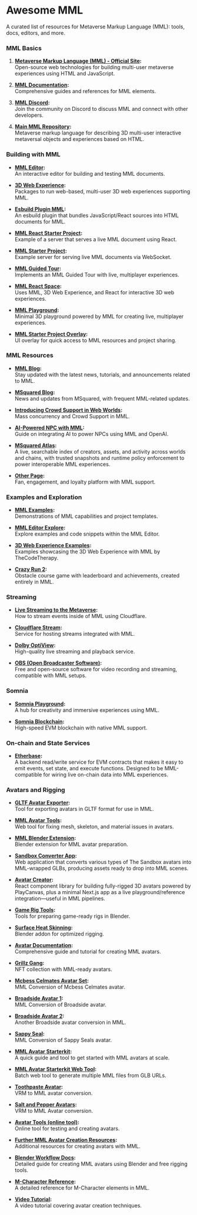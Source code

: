# Awesome MML

A curated list of resources for Metaverse Markup Language (MML): tools, docs, editors, and more.

### MML Basics

1. **[Metaverse Markup Language (MML) - Official Site](https://mml.io/):**  
   Open-source web technologies for building multi-user metaverse experiences using HTML and JavaScript.

2. **[MML Documentation](https://mml.io/docs):**  
   Comprehensive guides and references for MML elements.

3. **[MML Discord](https://discord.com/invite/hPdWYhfVem):**  
   Join the community on Discord to discuss MML and connect with other developers.

4. **[Main MML Repository](https://github.com/mml-io/mml):**  
   Metaverse markup language for describing 3D multi-user interactive metaversal objects and experiences based on HTML.

### Building with MML

- **[MML Editor](https://mmleditor.com/):**  
  An interactive editor for building and testing MML documents.

- **[3D Web Experience](https://github.com/mml-io/3d-web-experience):**  
  Packages to run web-based, multi-user 3D web experiences supporting MML.

- **[Esbuild Plugin MML](https://github.com/mml-io/esbuild-plugin-mml):**  
  An esbuild plugin that bundles JavaScript/React sources into HTML documents for MML.

- **[MML React Starter Project](https://github.com/mml-io/mml-react-starter-project):**  
  Example of a server that serves a live MML document using React.

- **[MML Starter Project](https://github.com/mml-io/mml-starter-project):**  
  Example server for serving live MML documents via WebSocket.

- **[MML Guided Tour](https://github.com/mml-io/mml-guided-tour):**  
  Implements an MML Guided Tour with live, multiplayer experiences.

- **[MML React Space](https://github.com/mml-io/mml-react-space):**  
  Uses MML, 3D Web Experience, and React for interactive 3D web experiences.

- **[MML Playground](https://github.com/mml-io/mml-playground):**  
  Minimal 3D playground powered by MML for creating live, multiplayer experiences.

- **[MML Starter Project Overlay](https://github.com/mml-io/mml-starter-project-overlay):**  
  UI overlay for quick access to MML resources and project sharing.

### MML Resources

- **[MML Blog](https://mml.io/blog):**  
  Stay updated with the latest news, tutorials, and announcements related to MML.

- **[MSquared Blog](https://msquared.io/blog/):**  
  News and updates from MSquared, with frequent MML-related updates.

- **[Introducing Crowd Support in Web Worlds](https://msquared.io/blog/introducing-crowd-support-in-web-worlds):**  
  Mass concurrency and Crowd Support in MML.

- **[AI-Powered NPC with MML](https://mml.io/blog/ai-powered-npc):**  
  Guide on integrating AI to power NPCs using MML and OpenAI.

- **[MSquared Atlas](https://atlas.msquared.io/things):**  
  A live, searchable index of creators, assets, and activity across worlds and chains, with trusted snapshots and runtime policy enforcement to power interoperable MML experiences.

- **[Other Page](https://other.page/):**  
  Fan, engagement, and loyalty platform with MML support.

### Examples and Exploration

- **[MML Examples](https://mml.io/examples):**  
  Demonstrations of MML capabilities and project templates.

- **[MML Editor Explore](https://mmleditor.com/explore):**  
  Explore examples and code snippets within the MML Editor.

- **[3D Web Experience Examples](https://mml.mgz.me/):**  
  Examples showcasing the 3D Web Experience with MML by TheCodeTherapy.

- **[Crazy Run 2](https://directivecreator.com/crazyrun2):**  
  Obstacle course game with leaderboard and achievements, created entirely in MML.

### Streaming

- **[Live Streaming to the Metaverse](https://mml.io/blog/live-stream-to-the-metaverse):**  
  How to stream events inside of MML using Cloudflare.

- **[Cloudflare Stream](https://www.cloudflare.com/developer-platform/products/cloudflare-stream/):**  
  Service for hosting streams integrated with MML.

- **[Dolby OptiView](https://optiview.dolby.com/):**  
  High-quality live streaming and playback service.

- **[OBS (Open Broadcaster Software)](https://obsproject.com/):**  
  Free and open-source software for video recording and streaming, compatible with MML setups.

### Somnia

- **[Somnia Playground](https://playground.somnia.network/):**  
  A hub for creativity and immersive experiences using MML.

- **[Somnia Blockchain](https://somnia.network/):**  
  High-speed EVM blockchain with native MML support.

### On-chain and State Services

- **[Etherbase](https://github.com/msquared-io/etherbase):**  
  A backend read/write service for EVM contracts that makes it easy to emit events, set state, and execute functions. Designed to be MML-compatible for wiring live on-chain data into MML experiences.

### Avatars and Rigging

- **[GLTF Avatar Exporter](https://mml-io.github.io/avatar-tools/main/tools/gltf-avatar-exporter/):**  
  Tool for exporting avatars in GLTF format for use in MML.

- **[MML Avatar Tools](https://github.com/mml-io/avatar-tools):**  
  Web tool for fixing mesh, skeleton, and material issues in avatars.

- **[MML Blender Extension](https://github.com/mml-io/avatar-tools/blob/main/plugins/blender-geometry-utilities/mml-avatar-tools.py):**  
  Blender extension for MML avatar preparation.

- **[Sandbox Converter App](https://github.com/msquared-io/sandbox-converter-app):**  
  Web application that converts various types of The Sandbox avatars into MML-wrapped GLBs, producing assets ready to drop into MML scenes.

- **[Avatar Creator](https://github.com/msquared-io/avatar-creator):**  
  React component library for building fully-rigged 3D avatars powered by PlayCanvas, plus a minimal Next.js app as a live playground/reference integration—useful in MML pipelines.

- **[Game Rig Tools](https://toshicg.gumroad.com/l/game_rig_tools):**  
  Tools for preparing game-ready rigs in Blender.

- **[Surface Heat Skinning](http://www.mesh-online.net/shd-blender-addon.zip):**  
  Blender addon for optimized rigging.

- **[Avatar Documentation](https://docs.msquared.io/creation/unreal-development/features-and-tutorials/avatars/creating-mml-avatars-with-blender-and-free-rigging-tools):**  
  Comprehensive guide and tutorial for creating MML avatars.

- **[Grillz Gang](https://www.grillzgang.com/):**  
  NFT collection with MML-ready avatars.

- **[Mcbess Celmates Avatar Set](https://directivecreator.com/mml/mcbess-celmates):**  
  MML Conversion of Mcbess Celmates avatar.

- **[Broadside Avatar 1](https://directivecreator.com/mml/broadside):**  
  MML Conversion of Broadside avatar.

- **[Broadside Avatar 2](https://directivecreator.com/mml/broadside2):**  
  Another Broadside avatar conversion in MML.

- **[Sappy Seal](https://directivecreator.com/mml/sappy-seal):**  
  MML Conversion of Sappy Seals avatar.

- **[MML Avatar Starterkit](https://github.com/DirectiveCreator/mml-avatar-starterkit):**  
  A quick guide and tool to get started with MML avatars at scale.

- **[MML Avatar Starterkit Web Tool](https://mml-avatar-starterkit.onrender.com/):**  
  Batch web tool to generate multiple MML files from GLB URLs.


- **[Toothpaste Avatar](https://directivecreator.com/mml/toothpaste):**  
  VRM to MML avatar conversion.

- **[Salt and Pepper Avatars](https://directivecreator.com/mml/salt-pepper):**  
  VRM to MML Avatar conversion.

- **[Avatar Tools (online tool)](https://directivecreator.com/avatar):**  
  Online tool for testing and creating avatars.

- **[Further MML Avatar Creation Resources](https://directivecreator.com/mml/avatar-tutorial):**  
  Additional resources for creating avatars with MML.

- **[Blender Workflow Docs](https://docs.msquared.io/tutorials-and-features/avatars/creating-mml-avatars-with-blender-and-free-rigging-tools):**  
  Detailed guide for creating MML avatars using Blender and free rigging tools.

- **[M-Character Reference](https://mml.io/docs/reference/elements/m-character):**  
  A detailed reference for M-Character elements in MML.

- **[Video Tutorial](https://www.youtube.com/watch?v=0m5xAzhoGkQ):**  
  A video tutorial covering avatar creation techniques.
